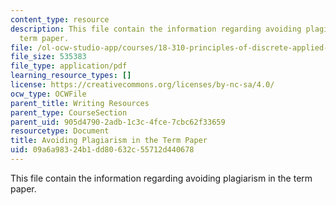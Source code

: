```yaml
---
content_type: resource
description: This file contain the information regarding avoiding plagiarism in the
  term paper.
file: /ol-ocw-studio-app/courses/18-310-principles-of-discrete-applied-mathematics-fall-2013/09a6a98324b1dd80632c55712d440678_MIT18_310F13_Para_math.pdf
file_size: 535383
file_type: application/pdf
learning_resource_types: []
license: https://creativecommons.org/licenses/by-nc-sa/4.0/
ocw_type: OCWFile
parent_title: Writing Resources
parent_type: CourseSection
parent_uid: 905d4790-2adb-1c3c-4fce-7cbc62f33659
resourcetype: Document
title: Avoiding Plagiarism in the Term Paper
uid: 09a6a983-24b1-dd80-632c-55712d440678
---
```

This file contain the information regarding avoiding plagiarism in the term paper.